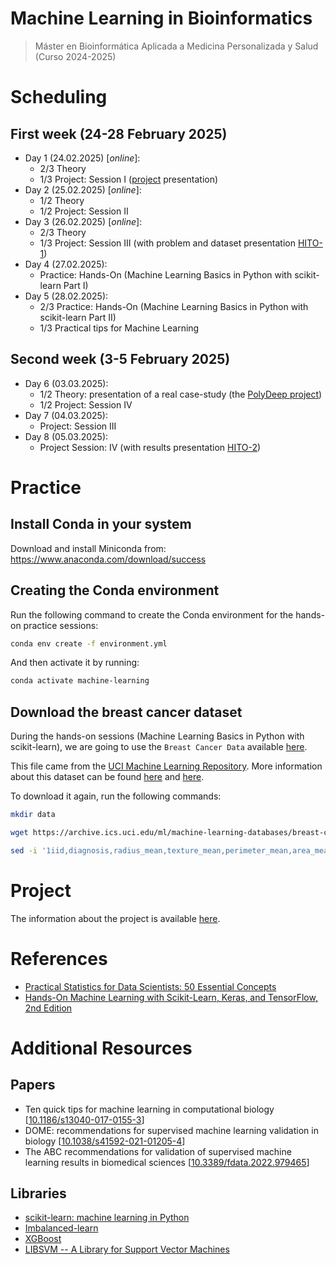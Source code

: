# Machine Learning in Bioinformatics
> Máster en Bioinformática Aplicada a Medicina Personalizada y Salud (Curso 2024-2025)

# Scheduling

## First week (24-28 February 2025)
- Day 1 (24.02.2025) [*online*]:
  - 2/3 Theory
  - 1/3 Project: Session I ([project](PROJECT.md) presentation)
- Day 2 (25.02.2025) [*online*]:
  - 1/2 Theory
  - 1/2 Project: Session II
- Day 3 (26.02.2025) [*online*]: 
  - 2/3 Theory
  - 1/3 Project: Session III (with problem and dataset presentation [HITO-1](PROJECT.md))
- Day 4 (27.02.2025):
  - Practice: Hands-On (Machine Learning Basics in Python with scikit-learn Part I)
- Day 5 (28.02.2025):
  - 2/3 Practice: Hands-On (Machine Learning Basics in Python with scikit-learn Part II)
  - 1/3 Practical tips for Machine Learning

## Second week (3-5 February 2025)
- Day 6 (03.03.2025):
  - 1/2 Theory: presentation of a real case-study (the [PolyDeep project](https://polydeep.org/))
  - 1/2 Project: Session IV
- Day 7 (04.03.2025):
    - Project: Session III
- Day 8 (05.03.2025):
    - Project Session: IV (with results presentation [HITO-2](PROJECT.md))

# Practice

## Install Conda in your system

Download and install Miniconda from: https://www.anaconda.com/download/success

## Creating the Conda environment

Run the following command to create the Conda environment for the hands-on practice sessions:

```bash
conda env create -f environment.yml
```

And then activate it by running:
```bash
conda activate machine-learning
```

## Download the breast cancer dataset

During the hands-on sessions (Machine Learning Basics in Python with scikit-learn), we are going to use the `Breast Cancer Data` available [here](data/wdbc.data).

 This file came from the [UCI Machine Learning Repository](https://archive.ics.uci.edu/ml/datasets/Breast+Cancer+Wisconsin+(Diagnostic)). More information about this dataset can be found [here](https://archive.ics.uci.edu/ml/machine-learning-databases/breast-cancer-wisconsin/wdbc.names) and [here](https://www.kaggle.com/uciml/breast-cancer-wisconsin-data).

To download it again, run the following commands: 
```bash
mkdir data

wget https://archive.ics.uci.edu/ml/machine-learning-databases/breast-cancer-wisconsin/wdbc.data -O data/wdbc.data

sed -i '1iid,diagnosis,radius_mean,texture_mean,perimeter_mean,area_mean,smoothness_mean,compactness_mean,concavity_mean,concave points_mean,symmetry_mean,fractal_dimension_mean,radius_se,texture_se,perimeter_se,area_se,smoothness_se,compactness_se,concavity_se,concave_points_se,symmetry_se,fractal_dimension_se,radius_worst,texture_worst,perimeter_worst,area_worst,smoothness_worst,compactness_worst,concavity_worst,concave points_worst,symmetry_worst,fractal_dimension_worst' data/wdbc.data
```

# Project

The information about the project is available [here](PROJECT.md).

# References
- [Practical Statistics for Data Scientists: 50 Essential Concepts](https://www.oreilly.com/library/view/practical-statistics-for/9781491952955/)
- [Hands-On Machine Learning with Scikit-Learn, Keras, and TensorFlow, 2nd Edition](https://www.oreilly.com/library/view/hands-on-machine-learning/9781492032632/)

# Additional Resources

## Papers
- Ten quick tips for machine learning in computational biology [[10.1186/s13040-017-0155-3](https://dx.doi.org/10.1186%2Fs13040-017-0155-3)]
- DOME: recommendations for supervised machine learning validation in biology [[10.1038/s41592-021-01205-4](https://doi.org/10.1038/s41592-021-01205-4)]
- The ABC recommendations for validation of supervised machine learning results in biomedical sciences [[10.3389/fdata.2022.979465](https://doi.org/10.3389/fdata.2022.979465)]

## Libraries
- [scikit-learn: machine learning in Python](https://scikit-learn.org/stable/)
- [Imbalanced-learn](https://imbalanced-learn.org/stable/index.html)
- [XGBoost](https://xgboost.readthedocs.io/en/stable/)
- [LIBSVM -- A Library for Support Vector Machines](https://www.csie.ntu.edu.tw/~cjlin/libsvm/)
